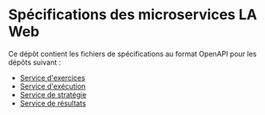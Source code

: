 # Spécifications des microservices LA Web

Ce dépôt contient les fichiers de spécifications au format OpenAPI pour les dépôts suivant :

* [Service d'exercices](https://manouchian.univ-smb.fr/smartlab/projetsl3-2021/latools/srvexo)
* [Service d'exécution](https://manouchian.univ-smb.fr/smartlab/projetsl3-2021/latools/srvexec)
* [Service de stratégie](https://manouchian.univ-smb.fr/smartlab/projetsl3-2021/latools/srvstrategie)
* [Service de résultats](https://manouchian.univ-smb.fr/smartlab/projetsl3-2021/latools/srvresult)


